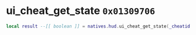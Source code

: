 # ui_cheat_get_state `0x01309706`

```lua
local result --[[ boolean ]] = natives.hud.ui_cheat_get_state(_cheatid --[[ number ]])
```